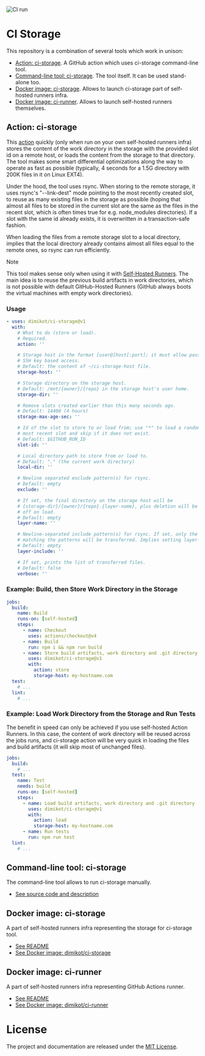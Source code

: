 ![CI run](https://github.com/dimikot/ci-storage/actions/workflows/ci.yml/badge.svg?branch=main)

# CI Storage

This repository is a combination of several tools which work in unison:

- [Action: ci-storage](#action-ci-storage). A GitHub action which uses ci-storage command-line tool.
- [Command-line tool: ci-storage](https://github.com/dimikot/ci-storage/blob/main/ci-storage). The tool itself. It can be used stand-alone too.
- [Docker image: ci-storage](https://github.com/dimikot/ci-storage/tree/main/docker/ci-storage). Allows to launch ci-storage part of self-hosted runners infra.
- [Docker image: ci-runner](https://github.com/dimikot/ci-storage/tree/main/docker/ci-runner). Allows to launch self-hosted runners themselves.

## Action: ci-storage

This [action](https://github.com/dimikot/ci-storage/blob/main/action.yml)
quickly (only when run on your own self-hosted runners infra) stores the content
of the work directory in the storage with the provided slot id on a remote host,
or loads the content from the storage to that directory. The tool makes some
smart differential optimizations along the way to operate as fast as possible
(typically, 4 seconds for a 1.5G directory with 200K files in it on Linux EXT4).

Under the hood, the tool uses rsync. When storing to the remote storage, it uses
rsync's "--link-dest" mode pointing to the most recently created slot, to reuse
as many existing files in the storage as possible (hoping that almost all files
to be stored in the current slot are the same as the files in the recent slot,
which is often times true for e.g. node_modules directories). If a slot with the
same id already exists, it is overwritten in a transaction-safe fashion.

When loading the files from a remote storage slot to a local directory, implies
that the local directory already contains almost all files equal to the remote
ones, so rsync can run efficiently.

> [!NOTE]
>
> This tool makes sense only when using it with [Self-Hosted
> Runners](https://docs.github.com/en/actions/hosting-your-own-runners/managing-self-hosted-runners/about-self-hosted-runners).
> The main idea is to reuse the previous build artifacts in work directories,
> which is not possible with default GitHub-Hosted Runners (GitHub always boots
> the virtual machines with empty work directories).

### Usage

<!-- start usage -->
```yaml
- uses: dimikot/ci-storage@v1
  with:
    # What to do (store or load).
    # Required.
    action: ''

    # Storage host in the format [user@]host[:port]; it must allow password-free
    # SSH key based access.
    # Default: the content of ~/ci-storage-host file.
    storage-host: ''

    # Storage directory on the storage host.
    # Default: /mnt/{owner}/{repo} in the storage host's user home.
    storage-dir: ''

    # Remove slots created earlier than this many seconds ago.
    # Default: 14400 (4 hours)
    storage-max-age-sec: ''

    # Id of the slot to store to or load from; use "*" to load a random
    # most recent slot and skip if it does not exist.
    # Default: $GITHUB_RUN_ID
    slot-id: ''

    # Local directory path to store from or load to.
    # Default: "." (the current work directory)
    local-dir: ''

    # Newline separated exclude pattern(s) for rsync.
    # Default: empty
    exclude: ''

    # If set, the final directory on the storage host will be
    # {storage-dir}/{owner}/{repo}.{layer-name}, plus deletion will be turned
    # off on load.
    # Default: empty
    layer-name: ''

    # Newline-separated include pattern(s) for rsync. If set, only the files
    # matching the patterns will be transferred. Implies setting layer-name.
    # Default: empty
    layer-include: ''

    # If set, prints the list of transferred files.
    # Default: false
    verbose: ''
```
<!-- end usage -->

### Example: Build, then Store Work Directory in the Storage

```yaml
jobs:
  build:
    name: Build
    runs-on: [self-hosted]
    steps:
      - name: Checkout
        uses: actions/checkout@v4
      - name: Build
        run: npm i && npm run build
      - name: Store build artifacts, work directory and .git directory
        uses: dimikot/ci-storage@v1
        with:
          action: store
          storage-host: my-hostname.com
  test:
    # ...
  lint:
    # ...
```

### Example: Load Work Directory from the Storage and Run Tests

The benefit in speed can only be achieved if you use self-hosted Action Runners.
In this case, the content of work directory will be reused across the jobs runs,
and ci-storage action will be very quick in loading the files and build
artifacts (it will skip most of unchanged files).

```yaml
jobs:
  build:
    # ...
  test:
    name: Test
    needs: build
    runs-on: [self-hosted]
    steps:
      - name: Load build artifacts, work directory and .git directory
        uses: dimikot/ci-storage@v1
        with:
          action: load
          storage-host: my-hostname.com
      - name: Run tests
        run: npm run test
  lint:
    # ...
```


## Command-line tool: ci-storage

The command-line tool allows to run ci-storage manually.

- [See source code and description](https://github.com/dimikot/ci-storage/blob/main/ci-storage)


## Docker image: ci-storage

A part of self-hosted runners infra representing the storage for ci-storage tool.

- [See README](https://github.com/dimikot/ci-storage/tree/main/docker/ci-storage)
- [See Docker image: dimikot/ci-storage](https://github.com/dimikot/ci-storage/pkgs/container/ci-storage)


## Docker image: ci-runner

A part of self-hosted runners infra representing GitHub Actions runner.

- [See README](https://github.com/dimikot/ci-storage/tree/main/docker/ci-runner)
- [See Docker image: dimikot/ci-runner](https://github.com/dimikot/ci-storage/pkgs/container/ci-runner)


# License

The project and documentation are released under the [MIT License](LICENSE).

